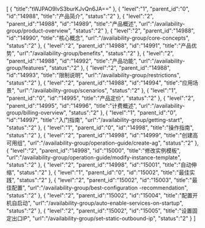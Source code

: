 [
	{
		"title":"tWJPAO9lvS3burKJvQn6JA=="
	},
	{
		"level":"1",
		"parent_id":"0",
		"id":"14988",
		"title":"产品简介",
		"status":"2"
	},
	{
		"level":"2",
		"parent_id":"14988",
		"id":"14989",
		"title":"产品概述",
		"url":"/availability-group/product-overview",
		"status":"2"
	},
	{
		"level":"2",
		"parent_id":"14988",
		"id":"14990",
		"title":"核心概念",
		"url":"/availability-group/core-concepts",
		"status":"2"
	},
	{
		"level":"2",
		"parent_id":"14988",
		"id":"14991",
		"title":"产品优势",
		"url":"/availability-group/benefits",
		"status":"2"
	},
	{
		"level":"2",
		"parent_id":"14988",
		"id":"14992",
		"title":"产品功能",
		"url":"/availability-group/features",
		"status":"2"
	},
	{
		"level":"2",
		"parent_id":"14988",
		"id":"14993",
		"title":"限制说明",
		"url":"/availability-group/restrictions",
		"status":"2"
	},
	{
		"level":"2",
		"parent_id":"14988",
		"id":"14994",
		"title":"应用场景",
		"url":"/availability-group/scenarios",
		"status":"2"
	},
	{
		"level":"1",
		"parent_id":"0",
		"id":"14995",
		"title":"产品定价",
		"status":"2"
	},
	{
		"level":"2",
		"parent_id":"14995",
		"id":"14996",
		"title":"计费概述",
		"url":"/availability-group/billing-overview",
		"status":"2"
	},
	{
		"level":"1",
		"parent_id":"0",
		"id":"14997",
		"title":"入门指南",
		"url":"/availability-group/getting-start",
		"status":"2"
	},
	{
		"level":"1",
		"parent_id":"0",
		"id":"14998",
		"title":"操作指南",
		"status":"2"
	},
	{
		"level":"2",
		"parent_id":"14998",
		"id":"14999",
		"title":"创建高可用组",
		"url":"/availability-group/operation-guide/create-ag",
		"status":"2"
	},
	{
		"level":"2",
		"parent_id":"14998",
		"id":"15000",
		"title":"修改实例模板",
		"url":"/availability-group/operation-guide/modify-instance-template",
		"status":"2"
	},
	{
		"level":"2",
		"parent_id":"14998",
		"id":"15001",
		"title":"自动伸缩",
		"status":"2"
	},
	{
		"level":"1",
		"parent_id":"0",
		"id":"15002",
		"title":"最佳实践",
		"status":"2"
	},
	{
		"level":"2",
		"parent_id":"15002",
		"id":"15003",
		"title":"最佳配置",
		"url":"/availability-group/best-configuration -recommendation",
		"status":"2"
	},
	{
		"level":"2",
		"parent_id":"15002",
		"id":"15004",
		"title":"配置开机自启动",
		"url":"/availability-group/auto-enable-services-on-startup",
		"status":"2"
	},
	{
		"level":"2",
		"parent_id":"15002",
		"id":"15005",
		"title":"设置固定出口IP",
		"url":"/availability-group/set-static-outbound-ip",
		"status":"2"
	}
]